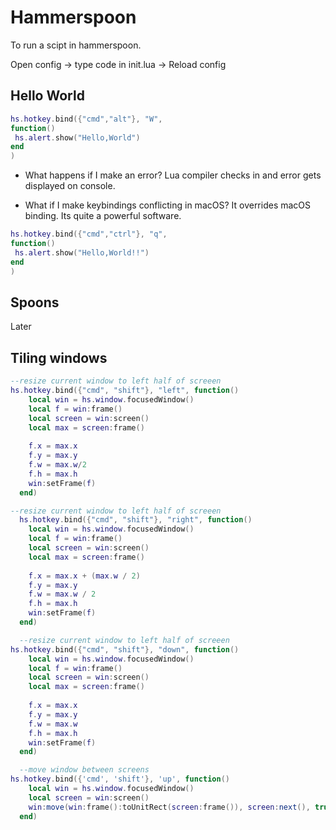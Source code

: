 # Hammerspoon

To run a scipt in hammerspoon.

Open config -> type code in init.lua -> Reload config

## Hello World

```lua
hs.hotkey.bind({"cmd","alt"}, "W", 
function()
 hs.alert.show("Hello,World")
end
)
```

- What happens if I make an error?
Lua compiler checks in and error gets displayed on console.

- What if I make keybindings conflicting in macOS?
It overrides macOS binding. Its quite a powerful software.

```lua
hs.hotkey.bind({"cmd","ctrl"}, "q", 
function()
 hs.alert.show("Hello,World!!")
end
)
```

## Spoons

Later

## Tiling windows

```lua
--resize current window to left half of screeen
hs.hotkey.bind({"cmd", "shift"}, "left", function()
    local win = hs.window.focusedWindow()
    local f = win:frame()
    local screen = win:screen()
    local max = screen:frame()
  
    f.x = max.x
    f.y = max.y
    f.w = max.w/2
    f.h = max.h
    win:setFrame(f)
  end)

--resize current window to left half of screeen
  hs.hotkey.bind({"cmd", "shift"}, "right", function()
    local win = hs.window.focusedWindow()
    local f = win:frame()
    local screen = win:screen()
    local max = screen:frame()
  
    f.x = max.x + (max.w / 2)
    f.y = max.y
    f.w = max.w / 2
    f.h = max.h
    win:setFrame(f)
  end)

  --resize current window to left half of screeen
hs.hotkey.bind({"cmd", "shift"}, "down", function()
    local win = hs.window.focusedWindow()
    local f = win:frame()
    local screen = win:screen()
    local max = screen:frame()
  
    f.x = max.x
    f.y = max.y
    f.w = max.w
    f.h = max.h
    win:setFrame(f)
  end)

  --move window between screens
hs.hotkey.bind({'cmd', 'shift'}, 'up', function()
    local win = hs.window.focusedWindow()
    local screen = win:screen()
    win:move(win:frame():toUnitRect(screen:frame()), screen:next(), true, 0)
  end)
```

